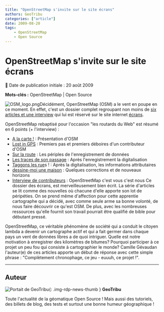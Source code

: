 ```yaml
---
title: "OpenStreetMap s'invite sur le site écrans"
authors: GeoTribu
categories: ["article"]
date: 2009-08-20
tags: 
    - OpenStreetMap
    - Open Source
---
```


# OpenStreetMap s'invite sur le site écrans

:calendar: Date de publication initiale : 20 août 2009

**Mots-clés :** OpenStreetMap | Open Source

![OSM_logo.png](https://cdn.geotribu.fr/img/logos-icones/OpenStreetMap/Openstreetmap.png)Décidément, OpenStreetMap (OSM) a le vent en poupe en ce moment. En effet, c'est un dossier complet regroupant non moins de [six articles et une interview](http://www.ecrans.fr/+-les-routards-du-web-+.html) qui lui est réservé sur le site internet [écrans](http://www.ecrans.fr/).

OpenStreetMap rebaptisé pour l'occasion "les routards du Web" est résumé en 6 points (+ l'interview) :

* [A la carte !](http://www.ecrans.fr/OpenStreetMap-les-routards-du-web,7695.html) : Présentation d'OSM
* [Lost in GPS](http://www.ecrans.fr/Les-routards-du-web-2-Lost-in-GPS,7720.html) : Premiers pas et premiers déboires d'un contributeur d'OSM
* [Sur la route](http://www.ecrans.fr/Les-routards-du-web-3-Sur-la-route,7749.html) : Les périples de l'enregistrement de données
* [Les traces de son passage](http://www.ecrans.fr/Les-routards-du-web-4-Les-traces,7801.html) : Après l'enregistrement la digitalisation
* [Taggons les rue](http://www.ecrans.fr/Les-routards-du-web-5-oneway-yes,7823.html)s ! : Après la digitalisation, les informations attributaires
* [dessine-moi une maison](http://www.ecrans.fr/Les-routards-du-web-6-dessine-moi,7877.html) : Quelques corrections et de nouveaux horizons
* [Interview de contributeurs](http://www.ecrans.fr/Les-routards-du-web-Nous,7891.html) : OpenStreetMap c'est vous c'est nous
Ce dossier des écrans, est merveilleusement bien écrit. La série d'articles se lit comme des nouvelles où chacune d'elle apporte son lot de péripéties. On se prend même d'affection pour cette apprentie cartographe qui a décidé, avec comme seule arme sa bonne volonté, de nous faire découvrir ce qu'est OSM. De plus, avec les nombreuses ressources qu'elle fournit son travail pourrait être qualifié de bible pour débutant pressé.

OpenStreetMap, ce véritable phénomène de société qui a conduit le citoyen lambda a devenir un cartographe actif et qui a fait germer dans chaque pays un vent de données libres a de quoi intriguer. Quelle est notre motivation à enregistrer des kilomètres de bitumes? Pourquoi participer à ce projet un peu fou qui consiste à cartographier le monde? Camille Gévaudan l'auteur(e) de ces articles apporte un début de réponse avec cette simple phrase : "Complètement chronophage, ce jeu - euuuh, ce projet !".

----

## Auteur

![Portait de GeoTribu](https://cdn.geotribu.fr/img/internal/charte/geotribu_logo_64x64.png){: .img-rdp-news-thumb }
**GeoTribu**

Toute l'actualité de la géomatique Open Source ! Mais aussi des tutoriels, des billets de blog, des tests et surtout une bonne humeur géographique !
